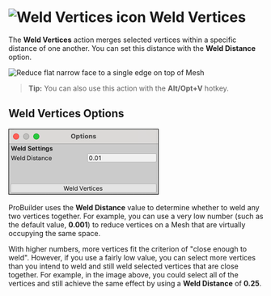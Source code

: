 # ![Weld Vertices icon](images/icons/Vert_Weld.png) Weld Vertices

The __Weld Vertices__ action merges selected vertices within a specific distance of one another. You can set this distance with the **Weld Distance** option.

![Reduce flat narrow face to a single edge on top of Mesh](images/WeldVerts_Example.png)

> **Tip:** You can also use this action with the **Alt/Opt+V** hotkey.

## Weld Vertices Options

![Weld Vertices icon](images/Vert_Weld_props.png)

ProBuilder uses the **Weld Distance** value to determine whether to weld any two vertices together. For example, you can use a very low number (such as the default value, **0.001**) to reduce vertices on a Mesh that are virtually occupying the same space.

With higher numbers, more vertices fit the criterion of "close enough to weld". However, if you use a fairly low value, you can select more vertices than you intend to weld and still weld selected vertices that are close together. For example, in the image above, you could select all of the vertices and still achieve the same effect by using a **Weld Distance** of **0.25**.
